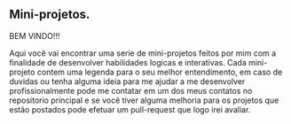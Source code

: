 ## Mini-projetos.

BEM VINDO!!!


Aqui você vai encontrar uma serie de mini-projetos feitos por mim com a finalidade de desenvolver habilidades logicas e interativas.
Cada mini-projeto contem uma legenda para o seu melhor entendimento,
em caso de duvidas ou tenha alguma ideia para me ajudar a me desenvolver profissionalmente pode me contatar em um dos meus contatos no repositorio principal e 
se você tiver alguma melhoria para os projetos que estão postados pode efetuar um pull-request que logo irei avaliar.

